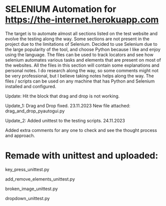 # SELENIUM Automation for https://the-internet.herokuapp.com

The target is to automate almost all sections listed on the test website and evolve the testing along the way.
Some sections are not present in the project due to the limitations of Selenium.
Decided to use Selenium due to the large popularity of the tool, and choose Python because I like and enjoy using the language.
The files can be used to track locators and see how selenium automates various tasks and elements that are present on most of the websites.
All the files in this section will contain some explanations and personal notes.
I do research along the way, so some comments might not be very professional, but I believe taking notes helps along the way.
The files / scripts can be used on any machine that has Python and Selenium installed and configured.

Update: Hit the block that drag and drop is not working.

Update_1: Drag and Drop fixed. 23.11.2023 
New file attached: drag_and_drop_pyautogui.py

Update_2: Added unittest to the testing scripts. 24.11.2023

Added extra comments for any one to check and see the thought process and approach.

# Remade with unittest and uploaded: 

key_press_unittest.py

add_remove_elements_unittest.py

broken_image_unittest.py

dropdown_unittest.py
